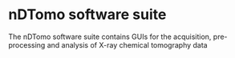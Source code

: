 nDTomo software suite
=======
The nDTomo software suite contains GUIs for the acquisition, pre-processing and analysis of X-ray chemical tomography data
